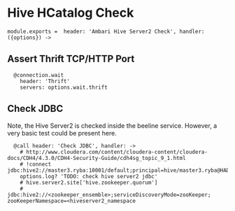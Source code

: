 
# Hive HCatalog Check

    module.exports =  header: 'Ambari Hive Server2 Check', handler: ({options}) ->

## Assert Thrift TCP/HTTP Port

      @connection.wait
        header: 'Thrift'
        servers: options.wait.thrift

## Check JDBC

Note, the Hive Server2 is checked inside the beeline service. However, a very
basic test could be present here.

      @call header: 'Check JDBC', handler: ->
        # http://www.cloudera.com/content/cloudera-content/cloudera-docs/CDH4/4.3.0/CDH4-Security-Guide/cdh4sg_topic_9_1.html
        # !connect jdbc:hive2://master3.ryba:10001/default;principal=hive/master3.ryba@HADOOP.RYBA
        options.log? 'TODO: check hive server2 jdbc'
        # hive.server2.site['hive.zookeeper.quorum']
        # jdbc:hive2://<zookeeper_ensemble>;serviceDiscoveryMode=zooKeeper; zooKeeperNamespace=<hiveserver2_namespace
